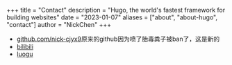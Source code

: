 +++
title = "Contact"
description = "Hugo, the world's fastest framework for building websites"
date = "2023-01-07"
aliases = ["about", "about-hugo", "contact"]
author = "NickChen"
+++

- [github.com/nick-cjyx9](https://github.com/nick-cjyx9)原来的github因为喷了胎毒粪子被ban了，这是新的
- [bilibili](https://space.bilibili.com/418309536)
- [luogu](https://www.luogu.com.cn/user/760616)